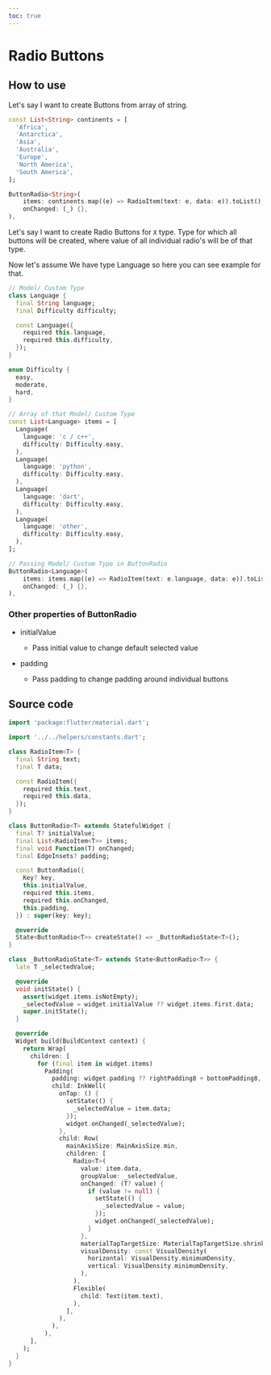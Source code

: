 ```yaml
---
toc: true
---
```



# Radio Buttons


## How to use

Let's say I want to create Buttons from array of string.

```dart
const List<String> continents = [
  'Africa',
  'Antarctica',
  'Asia',
  'Australia',
  'Europe',
  'North America',
  'South America',
];
```

```dart
ButtonRadio<String>(
    items: continents.map((e) => RadioItem(text: e, data: e)).toList(),
    onChanged: (_) {},
),
```

Let's say I want to create Radio Buttons for `X` type. Type for which all buttons will be created, where value of all individual radio's will be of that type.

Now let's assume We have type Language so here you can see example for that.


```dart
// Model/ Custom Type
class Language {
  final String language;
  final Difficulty difficulty;

  const Language({
    required this.language,
    required this.difficulty,
  });
}

enum Difficulty {
  easy,
  moderate,
  hard,
}
```

```dart
// Array of that Model/ Custom Type
const List<Language> items = [
  Language(
    language: 'c / c++',
    difficulty: Difficulty.easy,
  ),
  Language(
    language: 'python',
    difficulty: Difficulty.easy,
  ),
  Language(
    language: 'dart',
    difficulty: Difficulty.easy,
  ),
  Language(
    language: 'other',
    difficulty: Difficulty.easy,
  ),
];
```

```dart
// Passing Model/ Custom Type in ButtonRadio 
ButtonRadio<Language>(
    items: items.map((e) => RadioItem(text: e.language, data: e)).toList(),
    onChanged: (_) {},
),
```

### Other properties of ButtonRadio

- initialValue
    - Pass initial value to change default selected value

- padding
    - Pass padding to change padding around individual buttons

## Source code

```dart
import 'package:flutter/material.dart';

import '../../helpers/constants.dart';

class RadioItem<T> {
  final String text;
  final T data;

  const RadioItem({
    required this.text,
    required this.data,
  });
}

class ButtonRadio<T> extends StatefulWidget {
  final T? initialValue;
  final List<RadioItem<T>> items;
  final void Function(T) onChanged;
  final EdgeInsets? padding;

  const ButtonRadio({
    Key? key,
    this.initialValue,
    required this.items,
    required this.onChanged,
    this.padding,
  }) : super(key: key);

  @override
  State<ButtonRadio<T>> createState() => _ButtonRadioState<T>();
}

class _ButtonRadioState<T> extends State<ButtonRadio<T>> {
  late T _selectedValue;

  @override
  void initState() {
    assert(widget.items.isNotEmpty);
    _selectedValue = widget.initialValue ?? widget.items.first.data;
    super.initState();
  }

  @override
  Widget build(BuildContext context) {
    return Wrap(
      children: [
        for (final item in widget.items)
          Padding(
            padding: widget.padding ?? rightPadding8 + bottomPadding8,
            child: InkWell(
              onTap: () {
                setState(() {
                  _selectedValue = item.data;
                });
                widget.onChanged(_selectedValue);
              },
              child: Row(
                mainAxisSize: MainAxisSize.min,
                children: [
                  Radio<T>(
                    value: item.data,
                    groupValue: _selectedValue,
                    onChanged: (T? value) {
                      if (value != null) {
                        setState(() {
                          _selectedValue = value;
                        });
                        widget.onChanged(_selectedValue);
                      }
                    },
                    materialTapTargetSize: MaterialTapTargetSize.shrinkWrap,
                    visualDensity: const VisualDensity(
                      horizontal: VisualDensity.minimumDensity,
                      vertical: VisualDensity.minimumDensity,
                    ),
                  ),
                  Flexible(
                    child: Text(item.text),
                  ),
                ],
              ),
            ),
          ),
      ],
    );
  }
}
```